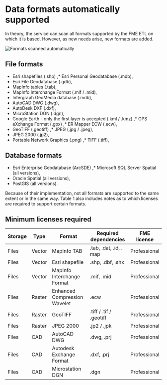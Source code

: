 # Data formats automatically supported

In theory, the service can scan all formats supported by the FME ETL on which it is based. However, as new needs arise, new formats are added.

![Formats scanned automatically](/images/scanFME_Formats_WordCloud.png "Searching for data in Isogeo")

## File formats

* Esri shapefiles (.shp)
,* Esri Personal Geodatabase (.mdb),
* Esri File Geodatabase (.gdb),
* MapInfo tables (.tab),
* MapInfo Interchange Format (.mif / .mid),
* Intergraph GeoMedia database (.mdb),
* AutoCAD DWG (.dwg),
* AutoDesk DXF (.dxf),
* MicroStation DGN (.dgn),
* Google Earth - only the first layer is accepted (.kml / .kmz)
,* GPS eXchange Format (.gpx)
,* ER Mapper ECW (.ecw),
* GeoTIFF (.geotiff)
,* JPEG (.jpg / .jpeg),
* JPEG 2000 (.jp2),
* Portable Network Graphics (.png)
,* TIFF (.tiff),

## Database formats

* Esri Enterprise Geodatabase (ArcSDE)
,* Microsoft SQL Server Spatial (all versions),
* Oracle Spatial (all versions),
* PostGIS (all versions).

Because of their implementation, not all formats are supported to the same extent or in the same way. Table 1 also includes notes as to which licenses are required to support certain formats.

## Minimum licenses required

| Storage | Type    | Format                       | Required dependencies | FME license  |
|:-------- | ------- | ---------------------------- | -------------------------- | ------------ |
| Files | Vector   | MapInfo TAB                  | .tab, .dat, .id, . map      | Professional |
| Files | Vector   | Esri shapefile                 | .shp, .dbf, .shx           | Professional |
| Files | Vector   | MapInfo Interchange Format   | .mif, .mid                 | Professional |
| Files | Raster   | Enhanced Compression Wavelet | .ecw                       | Professional |
| Files | Raster   | GeoTIFF                      | .tiff / .tif / .geotiff    | Professional |
| Files | Raster   | JPEG 2000                    | .jp2 / .jpk                | Professional |
| Files | CAD       | AutoCAD DWG                  | .dwg, .prj                 | Professional |
| Files | CAD       | Autodesk Exchange Format     | .dxf, .prj                 | Professional |
| Files | CAD       | Microstation DGN             | .dgn                       | Professional |

